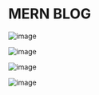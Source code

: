 # MERN BLOG 
 
 
![image](https://user-images.githubusercontent.com/65126639/125960705-2dd4bd6f-6777-4b70-94e4-e9ff30b9a3ae.png)

![image](https://user-images.githubusercontent.com/65126639/125960744-d4963448-08cf-40de-945e-c431344eec57.png)

![image](https://user-images.githubusercontent.com/65126639/125960774-3c8d43bc-47d4-45ac-971d-b2ae826f4a22.png)


![image](https://user-images.githubusercontent.com/65126639/125960055-c3795800-d652-4265-a021-164f487b478f.png)
